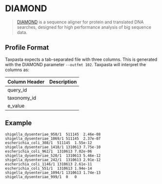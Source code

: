 # DIAMOND

> [DIAMOND](https://github.com/bbuchfink/diamond) is a sequence aligner for protein and translated DNA searches, designed for high performance analysis of big sequence data.

## Profile Format

Taxpasta expects a tab-separated file with three columns. This is generated with the DIAMOND parameter `--outfmt 102`. Taxpasta will interpret the columns as:

| Column Header | Description |
| ------------- | ----------- |
| query_id      |             |
| taxonomy_id   |             |
| e_value       |             |

## Example

```text
shigella_dysenteriae_958/1	511145	2.46e-08
shigella_dysenteriae_1069/1	511145	2.37e-07
escherichia_coli_308/1	511145	1.55e-12
shigella_dysenteriae_1418/1	1310613	7.75e-10
escherichia_coli_962/1	1310613	7.02e-06
shigella_dysenteriae_520/1	1310613	5.46e-12
shigella_dysenteriae_242/1	1310613	2.91e-12
escherichia_coli_1146/1	1310613	2.61e-11
escherichia_coli_551/1	1310613	1.94e-14
shigella_dysenteriae_1094/1	1310613	1.74e-13
shigella_dysenteriae_999/1	0	0
```

